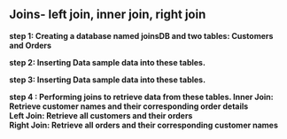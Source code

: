 <h2> Joins- left join, inner join, right join </h2>
<p> <strong>step 1<strong></strong>: Creating  a database named joinsDB and two tables: Customers and Orders</p>
<p><strong>step 2</strong>: Inserting Data sample data into these tables.</p>
<p><strong>step 3</strong>: Inserting Data sample data into these tables.</p>
<p><strong>step 4 </strong>: Performing joins to retrieve data from these tables.
Inner Join: Retrieve customer names and their corresponding order details<br>
Left Join: Retrieve all customers and their orders<br>
Right Join: Retrieve all orders and their corresponding customer names <br>
</p>
